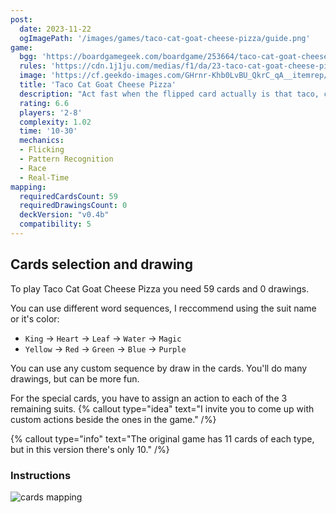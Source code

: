```yaml
---
post: 
  date: 2023-11-22
  ogImagePath: '/images/games/taco-cat-goat-cheese-pizza/guide.png'
game:
  bgg: 'https://boardgamegeek.com/boardgame/253664/taco-cat-goat-cheese-pizza'
  rules: 'https://cdn.1j1ju.com/medias/f1/da/23-taco-cat-goat-cheese-pizza-rulebook.pdf'
  image: 'https://cf.geekdo-images.com/GHrnr-Khb0LvBU_QkrC_qA__itemrep/img/cWh2D89fj4HLBkLT71g7JYWiM1s=/fit-in/246x300/filters:strip_icc()/pic7192024.png'
  title: 'Taco Cat Goat Cheese Pizza'
  description: "Act fast when the flipped card actually is that taco, cat, goat, cheese or pizza..."
  rating: 6.6
  players: '2-8'
  complexity: 1.02
  time: '10-30'
  mechanics:
  - Flicking
  - Pattern Recognition
  - Race
  - Real-Time
mapping:
  requiredCardsCount: 59
  requiredDrawingsCount: 0
  deckVersion: "v0.4b"
  compatibility: 5
---
```


## Cards selection and drawing

To play Taco Cat Goat Cheese Pizza you need 59 cards and 0 drawings.

You can use different word sequences, I reccommend using the suit name or it's color:

- `King` → `Heart` → `Leaf` → `Water` → `Magic`
- `Yellow` → `Red` → `Green` → `Blue` → `Purple`

You can use any custom sequence by draw in the cards. You'll do many drawings, but can be more fun.

For the special cards, you have to assign an action to each of the 3 remaining suits.
{% callout type="idea" text="I invite you to come up with custom actions beside the ones in the game." /%}

{% callout type="info" text="The original game has 11 cards of each type, but in this version there's only 10." /%}

### Instructions

![cards mapping](/images/games/taco-cat-goat-cheese-pizza/guide.png)
